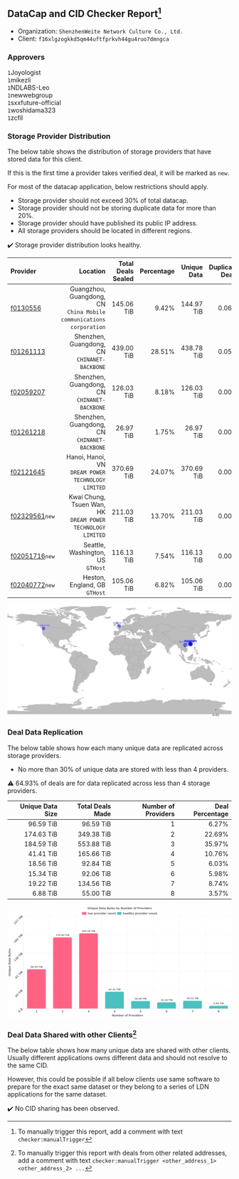 ## DataCap and CID Checker Report[^1]
 - Organization: `ShenzhenWeite Network Culture Co., Ltd.`
 - Client: `f16xlgzogkkd5qm44uftfprkvh44gu4ruo7dmngca`
### Approvers
`1`Joyologist<br/>`1`mikezli<br/>`1`NDLABS-Leo<br/>`1`newwebgroup<br/>`1`sxxfuture-official<br/>`1`woshidama323<br/>`1`zcfil

### Storage Provider Distribution
The below table shows the distribution of storage providers that have stored data for this client.

If this is the first time a provider takes verified deal, it will be marked as `new`.

For most of the datacap application, below restrictions should apply.
 - Storage provider should not exceed 30% of total datacap.
 - Storage provider should not be storing duplicate data for more than 20%.
 - Storage provider should have published its public IP address.
 - All storage providers should be located in different regions.

✔️ Storage provider distribution looks healthy.

| Provider                                                    |                                                               Location | Total Deals Sealed | Percentage | Unique Data | Duplicate Deals |
| :---------------------------------------------------------- | ---------------------------------------------------------------------: | -----------------: | ---------: | ----------: | --------------: |
| [f0130556](https://filfox.info/en/address/f0130556)         | Guangzhou, Guangdong, CN<br/>`China Mobile communications corporation` |         145.06 TiB |      9.42% |  144.97 TiB |           0.06% |
| [f01261113](https://filfox.info/en/address/f01261113)       |                        Shenzhen, Guangdong, CN<br/>`CHINANET-BACKBONE` |         439.00 TiB |     28.51% |  438.78 TiB |           0.05% |
| [f02059207](https://filfox.info/en/address/f02059207)       |                        Shenzhen, Guangdong, CN<br/>`CHINANET-BACKBONE` |         126.03 TiB |      8.18% |  126.03 TiB |           0.00% |
| [f01261218](https://filfox.info/en/address/f01261218)       |                        Shenzhen, Guangdong, CN<br/>`CHINANET-BACKBONE` |          26.97 TiB |      1.75% |   26.97 TiB |           0.00% |
| [f02121645](https://filfox.info/en/address/f02121645)       |                  Hanoi, Hanoi, VN<br/>`DREAM POWER TECHNOLOGY LIMITED` |         370.69 TiB |     24.07% |  370.69 TiB |           0.00% |
| [f02329561](https://filfox.info/en/address/f02329561)`new`  |         Kwai Chung, Tsuen Wan, HK<br/>`DREAM POWER TECHNOLOGY LIMITED` |         211.03 TiB |     13.70% |  211.03 TiB |           0.00% |
| [f02051716](https://filfox.info/en/address/f02051716)`new`  |                                   Seattle, Washington, US<br/>`GTHost` |         116.13 TiB |      7.54% |  116.13 TiB |           0.00% |
| [f02040772](https://filfox.info/en/address/f02040772)`new`  |                                       Heston, England, GB<br/>`GTHost` |         105.06 TiB |      6.82% |  105.06 TiB |           0.00% |

<img src="https://raw.githubusercontent.com/data-preservation-programs/filplus-checker-assets/main/filecoin-project/filecoin-plus-large-datasets/issues/1436/1691649160889.png"/>

### Deal Data Replication
The below table shows how each many unique data are replicated across storage providers.

- No more than 30% of unique data are stored with less than 4 providers.

⚠️ 64.93% of deals are for data replicated across less than 4 storage providers.

| Unique Data Size | Total Deals Made | Number of Providers | Deal Percentage |
| ---------------: | ---------------: | ------------------: | --------------: |
|        96.59 TiB |        96.59 TiB |                   1 |           6.27% |
|       174.63 TiB |       349.38 TiB |                   2 |          22.69% |
|       184.59 TiB |       553.88 TiB |                   3 |          35.97% |
|        41.41 TiB |       165.66 TiB |                   4 |          10.76% |
|        18.56 TiB |        92.84 TiB |                   5 |           6.03% |
|        15.34 TiB |        92.06 TiB |                   6 |           5.98% |
|        19.22 TiB |       134.56 TiB |                   7 |           8.74% |
|         6.88 TiB |        55.00 TiB |                   8 |           3.57% |

<img src="https://raw.githubusercontent.com/data-preservation-programs/filplus-checker-assets/main/filecoin-project/filecoin-plus-large-datasets/issues/1436/1691649162148.png"/>

### Deal Data Shared with other Clients[^3]
The below table shows how many unique data are shared with other clients.
Usually different applications owns different data and should not resolve to the same CID.

However, this could be possible if all below clients use same software to prepare for the exact same dataset or they belong to a series of LDN applications for the same dataset.

✔️ No CID sharing has been observed.

[^1]: To manually trigger this report, add a comment with text `checker:manualTrigger`

[^2]: Deals from those addresses are combined into this report as they are specified with `checker:manualTrigger`

[^3]: To manually trigger this report with deals from other related addresses, add a comment with text `checker:manualTrigger <other_address_1> <other_address_2> ...`
